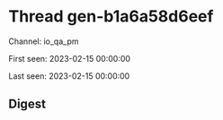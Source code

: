 # Thread gen-b1a6a58d6eef
Channel: io_qa_pm

First seen: 2023-02-15 00:00:00

Last seen: 2023-02-15 00:00:00

## Digest


